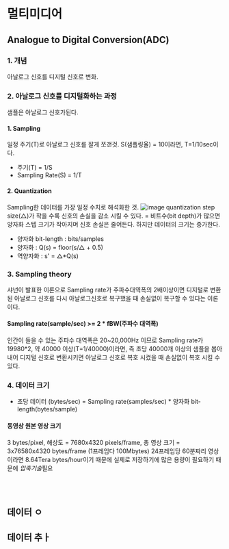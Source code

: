 # 멀티미디어


## Analogue to Digital Conversion(ADC)
### 1. 개념
아날로그 신호를 디지털 신호로 변화.

### 2. 아날로그 신호를 디지털화하는 과정
샘플은 아날로그 신호가된다. 

#### 1. Sampling
일정 주기(T)로 아날로그 신호를 잘게 쪼갠것. S(샘플링율) = 10이라면, T=1/10sec이다.
* 주기(T) = 1/S
* Sampling Rate(S) = 1/T  


#### 2. Quantization
Sampling한 데이터를 가장 일정 수치로 해석화한 것.
![image](https://user-images.githubusercontent.com/56042451/192537529-71f088c5-b8d8-489e-961b-fd21ef9d3d9f.png)
quantization step size(△)가 작을 수록 신호의 손실을 감소 시킬 수 있다. = 비트수(bit depth)가 많으면 양자화 스텝 크기가 작아지며 신호 손실은 줄어든다. 하지만 데이터의 크기는 증가한다.

* 양자화 bit-length : bits/samples
* 양자화 : Q(s) = floor(s/△ + 0.5)
* 역양자화 : s' = △\*Q(s)

### 3. Sampling theory
샤넌이 발표한 이론으로 Sampling rate가 주파수대역폭의 2배이상이면 디지털로 변환된 아날로그 신호를 다시 아날로그신호로 복구했을 때 손실없이 복구할 수 있다는 이론이다.

#### Sampling rate(sample/sec) >= 2 * fBW(주파수 대역폭) 

인간이 들을 수 있는 주파수 대역폭은 20~20,000Hz 이므로 Sampling rate가 19980\*2, 약 40000 이상(T=1/40000)이라면, 즉 초당 40000개 이상의 샘플을 봅아내어 디지털 신호로 변환시키면 아날로그 신호로 복호 시켰을 때 손실없이 복호 시킬 수있다.

### 4. 데이터 크기
* 초당 데이터 (bytes/sec) = Sampling rate(samples/sec) * 양자화 bit-length(bytes/sample)

#### 동영상 원본 영상 크기
3 bytes/pixel, 해상도 = 7680x4320 pixels/frame, 총 영상 크기 = 3x76580x4320 bytes/frame (1프레임다 100Mbytes)
24프레임당 60분짜리 영상이라면 8.64Tera bytes/hour이기 때문에 실제로 저장하기에 많은 용량이 필요하기 때문에 *압축기술*필요

<br></br>
## 데이터 ㅇ
## 데이터 추ㅏ
## 
